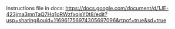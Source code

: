 Instructions file in docs:
https://docs.google.com/document/d/1JE-423jma3mnTaQ7Hq1oRWzfxqjsY0t8/edit?usp=sharing&ouid=116961756974305697096&rtpof=true&sd=true
